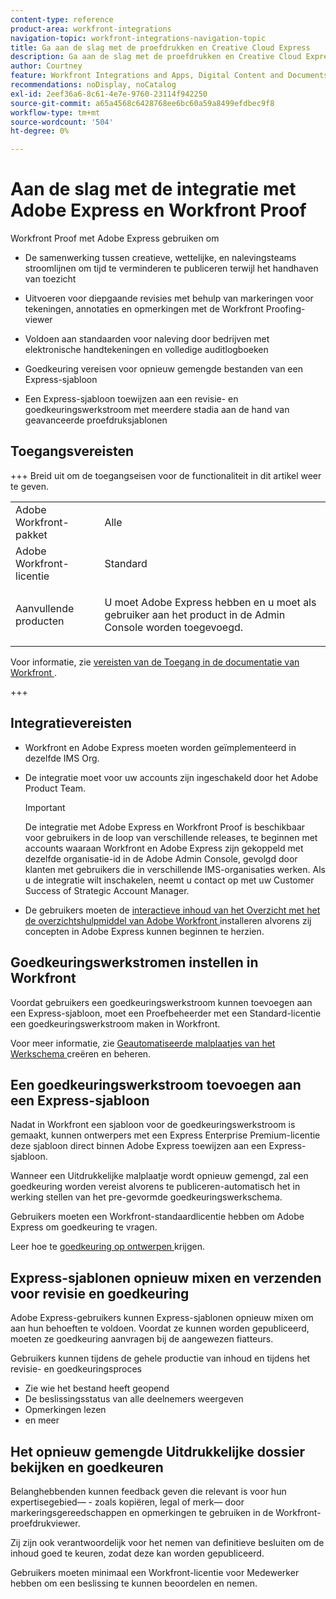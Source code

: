 ```yaml
---
content-type: reference
product-area: workfront-integrations
navigation-topic: workfront-integrations-navigation-topic
title: Ga aan de slag met de proefdrukken en Creative Cloud Express
description: Ga aan de slag met de proefdrukken en Creative Cloud Express
author: Courtney
feature: Workfront Integrations and Apps, Digital Content and Documents
recommendations: noDisplay, noCatalog
exl-id: 2eef36a6-8c61-4e7e-9760-23114f942250
source-git-commit: a65a4568c6428768ee6bc60a59a8499efdbec9f8
workflow-type: tm+mt
source-wordcount: '504'
ht-degree: 0%

---
```


# Aan de slag met de integratie met Adobe Express en Workfront Proof

Workfront Proof met Adobe Express gebruiken om

* De samenwerking tussen creatieve, wettelijke, en nalevingsteams stroomlijnen om tijd te verminderen te publiceren terwijl het handhaven van toezicht

* Uitvoeren voor diepgaande revisies met behulp van markeringen voor tekeningen, annotaties en opmerkingen met de Workfront Proofing-viewer

* Voldoen aan standaarden voor naleving door bedrijven met elektronische handtekeningen en volledige auditlogboeken


* Goedkeuring vereisen voor opnieuw gemengde bestanden van een Express-sjabloon

* Een Express-sjabloon toewijzen aan een revisie- en goedkeuringswerkstroom met meerdere stadia aan de hand van geavanceerde proefdruksjablonen

## Toegangsvereisten

+++ Breid uit om de toegangseisen voor de functionaliteit in dit artikel weer te geven.

<table style="table-layout:auto"> 
 <col> 
 <col> 
 <tbody> 
 <tr> 
   <td role="rowheader">Adobe Workfront-pakket</td> 
   <td> 
   <p>Alle</p> 
   </td> 
  </tr> 
  <tr> 
   <td role="rowheader">Adobe Workfront-licentie</td> 
   <td> 
   <p>Standard </p> 
  </td> 
  </tr> 
  <tr> 
   <td role="rowheader">Aanvullende producten</td> 
   <td> 
   <p> U moet Adobe Express hebben en u moet als gebruiker aan het product in de Admin Console worden toegevoegd. </p> </td> 
  </tr>
 </tbody> 
</table>

Voor informatie, zie [ vereisten van de Toegang in de documentatie van Workfront ](/help/quicksilver/administration-and-setup/add-users/access-levels-and-object-permissions/access-level-requirements-in-documentation.md).

+++

## Integratievereisten

* Workfront en Adobe Express moeten worden geïmplementeerd in dezelfde IMS Org.

* De integratie moet voor uw accounts zijn ingeschakeld door het Adobe Product Team.

  >[!IMPORTANT]
  >
  >De integratie met Adobe Express en Workfront Proof is beschikbaar voor gebruikers in de loop van verschillende releases, te beginnen met accounts waaraan Workfront en Adobe Express zijn gekoppeld met dezelfde organisatie-id in de Adobe Admin Console, gevolgd door klanten met gebruikers die in verschillende IMS-organisaties werken. Als u de integratie wilt inschakelen, neemt u contact op met uw Customer Success of Strategic Account Manager.

* De gebruikers moeten de [ interactieve inhoud van het Overzicht met het de overzichtshulpmiddel van Adobe Workfront ](/help/quicksilver/review-and-approve-work/proofing/reviewing-proofs-within-workfront/review-a-proof/review-proof-in-web-viewer-extension.md) installeren alvorens zij concepten in Adobe Express kunnen beginnen te herzien.


## Goedkeuringswerkstromen instellen in Workfront

Voordat gebruikers een goedkeuringswerkstroom kunnen toevoegen aan een Express-sjabloon, moet een Proefbeheerder met een Standard-licentie een goedkeuringswerkstroom maken in Workfront.

Voor meer informatie, zie [ Geautomatiseerde malplaatjes van het Werkschema ](/help/quicksilver/administration-and-setup/manage-workfront/configure-proofing/create-manage-automated-workflow-templates.md) creëren en beheren.

## Een goedkeuringswerkstroom toevoegen aan een Express-sjabloon

Nadat in Workfront een sjabloon voor de goedkeuringswerkstroom is gemaakt, kunnen ontwerpers met een Express Enterprise Premium-licentie deze sjabloon direct binnen Adobe Express toewijzen aan een Express-sjabloon.

Wanneer een Uitdrukkelijke malplaatje wordt opnieuw gemengd, zal een goedkeuring worden vereist alvorens te publiceren-automatisch het in werking stellen van het pre-gevormde goedkeuringswerkschema.

Gebruikers moeten een Workfront-standaardlicentie hebben om Adobe Express om goedkeuring te vragen.

Leer hoe te [ goedkeuring op ontwerpen ](https://helpx.adobe.com/express/web/share-and-publish/share-and-collaborate/request-approval.html) krijgen.


## Express-sjablonen opnieuw mixen en verzenden voor revisie en goedkeuring

Adobe Express-gebruikers kunnen Express-sjablonen opnieuw mixen om aan hun behoeften te voldoen. Voordat ze kunnen worden gepubliceerd, moeten ze goedkeuring aanvragen bij de aangewezen fiatteurs.

Gebruikers kunnen tijdens de gehele productie van inhoud en tijdens het revisie- en goedkeuringsproces

* Zie wie het bestand heeft geopend
* De beslissingsstatus van alle deelnemers weergeven
* Opmerkingen lezen
* en meer

<!--Learn how to get approval on designs.   
need link to help article-->

## Het opnieuw gemengde Uitdrukkelijke dossier bekijken en goedkeuren

Belanghebbenden kunnen feedback geven die relevant is voor hun expertisegebied— - zoals kopiëren, legal of merk— door markeringsgereedschappen en opmerkingen te gebruiken in de Workfront-proefdrukviewer.

Zij zijn ook verantwoordelijk voor het nemen van definitieve besluiten om de inhoud goed te keuren, zodat deze kan worden gepubliceerd.

Gebruikers moeten minimaal een Workfront-licentie voor Medewerker hebben om een beslissing te kunnen beoordelen en nemen.
